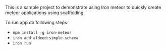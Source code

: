 This is a sample project to demonstrate using Iron meteor to quickly create meteor applications using scaffolding.

To run app do following steps:

- ```npm install -g iron-meteor```
- ```iron add aldeed:simple-schema```
- ```iron run```